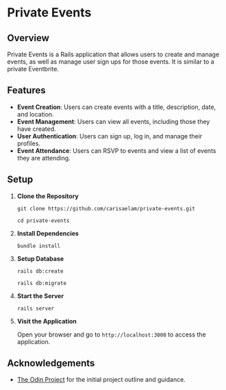 # Private Events

## Overview

Private Events is a Rails application that allows users to create and manage events, as well as manage user sign ups for those events. It is similar to a private Eventbrite.

## Features

- **Event Creation**: Users can create events with a title, description, date, and location.
- **Event Management**: Users can view all events, including those they have created.
- **User Authentication**: Users can sign up, log in, and manage their profiles.
- **Event Attendance**: Users can RSVP to events and view a list of events they are attending.

## Setup

1. **Clone the Repository**

   `git clone https://github.com/carisaelam/private-events.git`

   `cd private-events`

2. **Install Dependencies**

   `bundle install`

3. **Setup Database**

   `rails db:create`

   `rails db:migrate`

4. **Start the Server**

   `rails server`

5. **Visit the Application**

   Open your browser and go to `http://localhost:3000` to access the application.

## Acknowledgements

- [The Odin Project](https://www.theodinproject.com) for the initial project outline and guidance.
